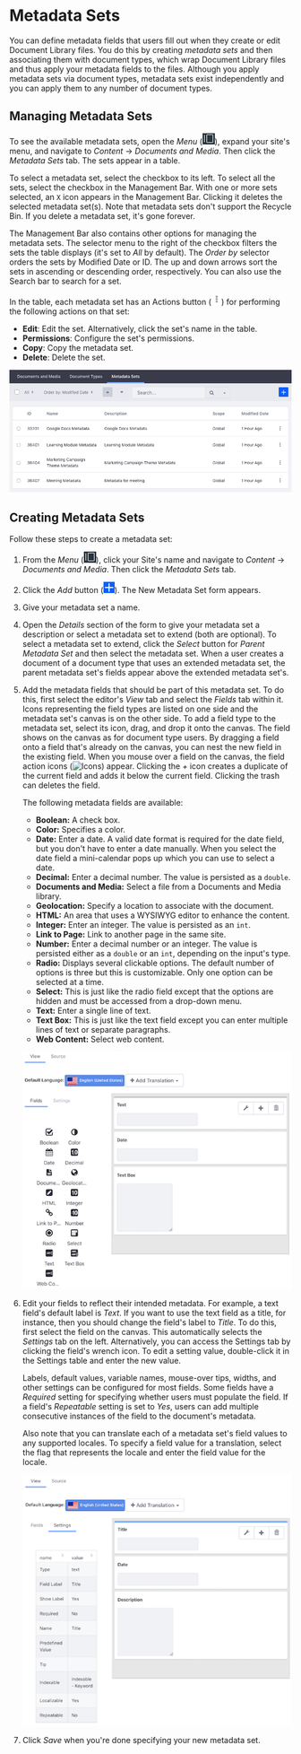 # Metadata Sets [](id=metadata-sets)

You can define metadata fields that users fill out when they create or edit
Document Library files. You do this by creating *metadata sets* and then
associating them with document types, which wrap Document Library files and thus
apply your metadata fields to the files. Although you apply metadata sets via
document types, metadata sets exist independently and you can apply them to any
number of document types. 

## Managing Metadata Sets [](id=managing-metadata-sets)

To see the available metadata sets, open the *Menu* 
(![Product Menu](../../../images/icon-menu.png)), expand your site's menu, and
navigate to *Content* &rarr; *Documents and Media*. Then click the *Metadata
Sets* tab. The sets appear in a table. 

To select a metadata set, select the checkbox to its left. To select all the
sets, select the checkbox in the Management Bar. With one or more sets selected,
an `X` icon appears in the Management Bar. Clicking it deletes the selected
metadata set(s). Note that metadata sets don't support the Recycle Bin. If you
delete a metadata set, it's gone forever. 

The Management Bar also contains other options for managing the metadata sets.
The selector menu to the right of the checkbox filters the sets the table
displays (it's set to *All* by default). The *Order by* selector orders the sets
by Modified Date or ID. The up and down arrows sort the sets in ascending or
descending order, respectively. You can also use the Search bar to search for
a set. 

In the table, each metadata set has an Actions button 
(![Actions Menu](../../../images/icon-actions.png)) for performing the following
actions on that set: 

-   **Edit**: Edit the set. Alternatively, click the set's name in the table.
-   **Permissions**: Configure the set's permissions. 
-   **Copy**: Copy the metadata set. 
-   **Delete**: Delete the set. 

![Figure 1: The Metadata Sets management window lets you view existing sets and create new ones for applying to document types.](../../../images/dm-metadata-sets-list.png)

## Creating Metadata Sets [](id=creating-metadata-sets)

Follow these steps to create a metadata set: 

1.  From the *Menu* (![Product Menu](../../../images/icon-menu.png)), click your
    Site's name and navigate to *Content* &rarr; *Documents and Media*. Then
    click the *Metadata Sets* tab. 

2.  Click the *Add* button 
    (![Add](../../../images/icon-add.png)). The New Metadata Set form appears. 

3.  Give your metadata set a name. 

4.  Open the *Details* section of the form to give your metadata set a 
    description or select a metadata set to extend (both are optional). To 
    select a metadata set to extend, click the *Select* button for *Parent 
    Metadata Set* and then select the metadata set. When a user creates a 
    document of a document type that uses an extended metadata set, the parent
    metadata set's fields appear above the extended metadata set's. 

5.  Add the metadata fields that should be part of this metadata set. To do 
    this, first select the editor's *View* tab and select the *Fields* tab 
    within it. Icons representing the field types are listed on one side and the 
    metadata set's canvas is on the other side. To add a field type to the
    metadata set, select its icon, drag, and drop it onto the canvas. The field
    shows on the canvas as for document type users. By dragging a field onto
    a field that's already on the canvas, you can nest the new field in the
    existing field. When you mouse over a field on the canvas, the field action
    icons (![Icons](../../../images/icon-dm-metadata-actions.png))
    appear. Clicking the *+* icon creates a duplicate of the current field and
    adds it below the current field. Clicking the trash can deletes the field. 

    The following metadata fields are available:

    -   **Boolean:** A check box. 
    -   **Color:** Specifies a color. 
    -   **Date:** Enter a date. A valid date format is required for the 
        date field, but you don't have to enter a date manually. When you select 
        the date field a mini-calendar pops up which you can use to select a 
        date. 
    -   **Decimal:** Enter a decimal number. The value is persisted as 
        a `double`. 
    -   **Documents and Media:** Select a file from a Documents and Media library. 
    -   **Geolocation:** Specify a location to associate with the 
        document.
    -   **HTML:** An area that uses a WYSIWYG editor to enhance the content. 
    -   **Integer:** Enter an integer. The value is persisted as an 
        `int`. 
    -   **Link to Page:** Link to another page in the same site.
    -   **Number:** Enter a decimal number or an integer. The value is
        persisted either as a `double` or an `int`, depending on the input's type.
    -   **Radio:** Displays several clickable options. The default number of 
        options is three but this is customizable. Only one option can be 
        selected at a time.
    -   **Select:** This is just like the radio field except that the options 
        are hidden and must be accessed from a drop-down menu. 
    -   **Text:** Enter a single line of text.
    -   **Text Box:** This is just like the text field except you can enter 
        multiple lines of text or separate paragraphs. 
    -   **Web Content:** Select web content.

    ![Figure 2: Add your metadata set's fields to the canvas.](../../../images/dm-metadata-set-fields.png)

6.  Edit your fields to reflect their intended metadata. For example, a text 
    field's default label is *Text*. If you want to use the text field as a 
    title, for instance, then you should change the field's label to *Title*. To 
    do this, first select the field on the canvas. This automatically selects 
    the *Settings* tab on the left. Alternatively, you can access the Settings 
    tab by clicking the field's wrench icon. To edit a setting value, 
    double-click it in the Settings table and enter the new value. 

    Labels, default values, variable names, mouse-over tips, widths, and other
    settings can be configured for most fields. Some fields have a *Required*
    setting for specifying whether users must populate the field. If a field's
    *Repeatable* setting is set to *Yes*, users can add multiple consecutive
    instances of the field to the document's metadata. 

    Also note that you can translate each of a metadata set's field values to
    any supported locales. To specify a field value for a translation, select
    the flag that represents the locale and enter the field value for the
    locale. 

    ![Figure 3: Edit your metadata set's fields to match the metadata that you want each field to hold.](../../../images/dm-metadata-set-settings.png)

7.  Click *Save* when you're done specifying your new metadata set.
